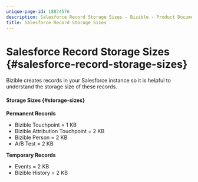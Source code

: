 ```yaml
---
unique-page-id: 18874576
description: Salesforce Record Storage Sizes - Bizible - Product Documentation
title: Salesforce Record Storage Sizes
---
```


# Salesforce Record Storage Sizes {#salesforce-record-storage-sizes}

Bizible creates records in your Salesforce instance so it is helpful to understand the storage size of these records.

#### Storage Sizes {#storage-sizes}

**Permanent Records**

* Bizible Touchpoint = 1 KB
* Bizible Attribution Touchpoint = 2 KB
* Bizible Person = 2 KB 
* A/B Test = 2 KB

**Temporary Records**

* Events = 2 KB
* Bizible History = 2 KB

